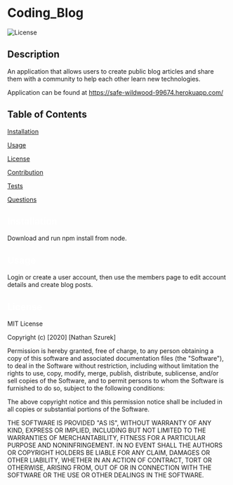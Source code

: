 # Coding_Blog
![License](https://img.shields.io/badge/License-MIT-yellow.svg)
## Description
  An application that allows users to create public blog articles and share them with a community to help each other learn new technologies.

  Application can be found at https://safe-wildwood-99674.herokuapp.com/

## Table of Contents

  <a href='#Installation'>Installation</a>

  <a href='#Usage'>Usage</a>

  <a href='#License'>License</a>

  <a href='#Contribution'>Contribution</a>

  <a href='#Tests'>Tests</a>

  <a href='#Questions'>Questions</a>

  ## <a id='Installation' style='color:white;'>Installation</a>
  Download and run npm install from node.

  ## <a id='Usage' style='color:white;'>Usage</a>
  Login or create a user account, then use the members page to edit account details and create blog posts.

  ## <a id='License' style='color:white;'>License</a>
  MIT License

Copyright (c) [2020] [Nathan Szurek]

Permission is hereby granted, free of charge, to any person obtaining a copy of this software and associated documentation files (the "Software"), to deal in the Software without restriction, including without limitation the rights to use, copy, modify, merge, publish, distribute, sublicense, and/or sell copies of the Software, and to permit persons to whom the Software is furnished to do so, subject to the following conditions:

The above copyright notice and this permission notice shall be included in all copies or substantial portions of the Software.

 THE SOFTWARE IS PROVIDED "AS IS", WITHOUT WARRANTY OF ANY KIND, EXPRESS OR IMPLIED, INCLUDING BUT NOT LIMITED TO THE WARRANTIES OF MERCHANTABILITY, FITNESS FOR A PARTICULAR PURPOSE AND NONINFRINGEMENT. IN NO EVENT SHALL THE AUTHORS OR COPYRIGHT HOLDERS BE LIABLE FOR ANY CLAIM, DAMAGES OR OTHER LIABILITY, WHETHER IN AN ACTION OF CONTRACT, TORT OR OTHERWISE, ARISING FROM, OUT OF OR IN CONNECTION WITH THE SOFTWARE OR THE USE OR OTHER DEALINGS IN THE SOFTWARE.